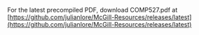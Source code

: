 For the latest precompiled PDF, download COMP527.pdf at [https://github.com/julianlore/McGill-Resources/releases/latest](https://github.com/julianlore/McGill-Resources/releases/latest)
